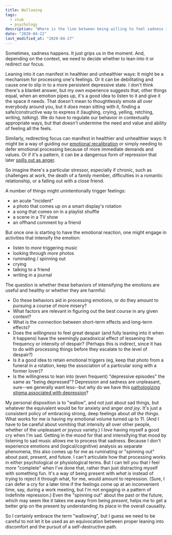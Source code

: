 ```yaml
---
title: Wallowing
tags:
  - stub
  - psychology
description: "Where is the line between being willing to feel sadness in the spirit of wholeheartedness and pursuing a broader course of misery?"
date: "2020-04-22"
last_modified_at: "2020-04-27"
---
```


Sometimes, sadness happens. It just grips us in the moment. And, depending on the context, we need to decide whether to lean into it or redirect our focus.

Leaning into it can manifest in healthier and unhealthier ways: It might be a mechanism for processing one's feelings. Or it can be debilitating and cause one to slip in to a more persistent depressive state. I don't think there's a blanket answer, but my own experience suggests that, other things equal, when an emotion pipes up, it's a good idea to listen to it and give it the space it needs. That doesn't mean to thoughtlessly emote all over everybody around you, but it _does_ mean sitting with it, finding a safe/constructive way to express it (laughing, crying, yelling, retching, writing, _talking_). We do have to regulate our behavior in contextually appropriate ways, but that doesn't undermine the need and value and ability of feeling all the feels.

Similarly, redirecting focus can manifest in healthier and unhealthier ways: It might be a way of guiding our [emotional recalibration](/emotional-control/) or simply needing to defer emotional processing because of more immediate demands and values. Or if it's a pattern, it can be a dangerous form of repression that later [spills out as anger](/anger-management/).

So imagine there's a particular stressor, especially if chronic, such as challenges at work, the death of a family member, difficulties in a romantic relationship, or a falling out with a close friend.

A number of things might unintentionally trigger feelings:

* an acute "incident"
* a photo that comes up on a smart display's rotation
* a song that comes on in a playlist shuffle
* a scene in a TV show
* an offhand comment by a friend

But once one is starting to have the emotional reaction, one might engage in activities that intensify the emotion:

* listen to _more_ triggering music
* looking through _more_ photos
* ruminating / spinning out
* crying
* talking to a friend
* writing in a journal

The question is whether these behaviors of intensifying the emotions are useful and healthy or whether they are harmful:

* Do these behaviors aid in processing emotions, or do they amount to pursuing a course of more misery?
* What factors are relevant in figuring out the best course in any given context?
* What is the connection between short-term effects and long-term effects?
* Does the _willingness_ to feel great despair (and fully leaning into it when it happens) have the seemingly paradoxical effect of lessening the frequency or intensity of despair? (Perhaps this is indirect, since it has to do with processing things before they escalate to the level of despair?)
* Is it a good idea to retain emotional triggers (eg, keep that photo from a funeral in a rotation, keep the association of a particular song with a former lover)?
* Is the willingness to lean into (even frequent) "depressive episodes" the same as "being depressed"? Depression and sadness are unpleasant, sure--we generally want less--but why do we have this [pathologizing stigma associated with depression](/depression-and-mental-illness/)?

My personal disposition is to "wallow", and not just about sad things, but whatever the equivalent would be for anxiety and anger _and joy_. It's just a consistent policy of embracing strong, deep feelings about _all the things_. What works for me is having my emotional volume turned up to 11. (And I have to be careful about vomiting that intensity all over other people, whether of the unpleasant _or_ joyous variety.) I _love_ having myself a good cry when I'm sad. Getting in the mood for that and intensifying that mood by listening to sad music allows me to process that sadness. Because I don't experience emotions and (logical/cognitive) analysis as separate phenomena, this also comes up for me as ruminating or "spinning out" about past, present, and future. I can't articulate how that processing works in either psychological or physiological terms. But I can tell you that I feel more "complete" when I've done that, rather than just distracting myself with something fun. It's a way of being present with _what is_ instead of trying to reject it through what, for me, would amount to repression. (Sure, I can defer a cry for a later time if the feelings come up at an inconvenient time, say, during a work meeting, but I'm not engaging in a pattern of indefinite repression.) Even the "spinning out" about the past or the future, which may seem like it takes me away from being _present_, helps me to get a better grip on the present by understanding its place in the overall causality.

So I certainly embrace the term "wallowing", but I guess we need to be careful to not let it be used as an equivocation between proper leaning into discomfort and the pursuit of a self-destructive path.

